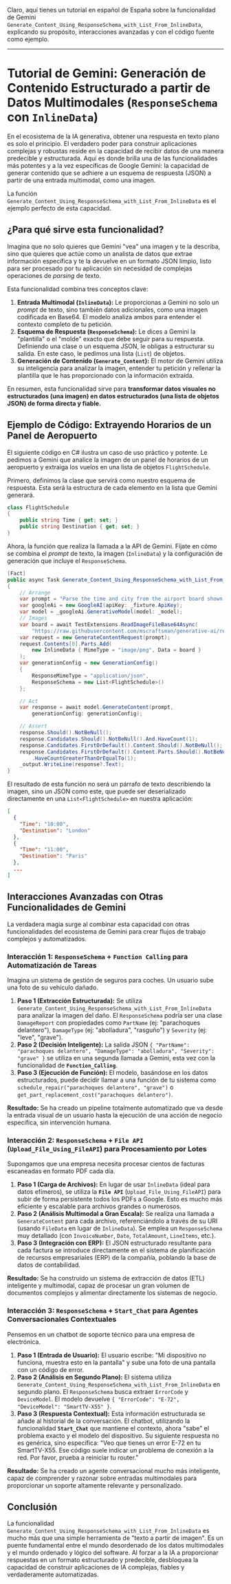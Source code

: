 Claro, aquí tienes un tutorial en español de España sobre la funcionalidad de Gemini `Generate_Content_Using_ResponseSchema_with_List_From_InlineData`, explicando su propósito, interacciones avanzadas y con el código fuente como ejemplo.

---

# Tutorial de Gemini: Generación de Contenido Estructurado a partir de Datos Multimodales (`ResponseSchema` con `InlineData`)

En el ecosistema de la IA generativa, obtener una respuesta en texto plano es solo el principio. El verdadero poder para construir aplicaciones complejas y robustas reside en la capacidad de recibir datos de una manera predecible y estructurada. Aquí es donde brilla una de las funcionalidades más potentes y a la vez específicas de Google Gemini: la capacidad de generar contenido que se adhiere a un esquema de respuesta (JSON) a partir de una entrada multimodal, como una imagen.

La función `Generate_Content_Using_ResponseSchema_with_List_From_InlineData` es el ejemplo perfecto de esta capacidad.

## ¿Para qué sirve esta funcionalidad?

Imagina que no solo quieres que Gemini "vea" una imagen y te la describa, sino que quieres que actúe como un analista de datos que extrae información específica y te la devuelve en un formato JSON limpio, listo para ser procesado por tu aplicación sin necesidad de complejas operaciones de *parsing* de texto.

Esta funcionalidad combina tres conceptos clave:

1.  **Entrada Multimodal (`InlineData`):** Le proporcionas a Gemini no solo un *prompt* de texto, sino también datos adicionales, como una imagen codificada en Base64. El modelo analiza ambos para entender el contexto completo de tu petición.
2.  **Esquema de Respuesta (`ResponseSchema`):** Le dices a Gemini la "plantilla" o el "molde" exacto que debe seguir para su respuesta. Definiendo una clase o un esquema JSON, le obligas a estructurar su salida. En este caso, le pedimos una lista (`List`) de objetos.
3.  **Generación de Contenido (`Generate_Content`):** El motor de Gemini utiliza su inteligencia para analizar la imagen, entender tu petición y rellenar la plantilla que le has proporcionado con la información extraída.

En resumen, esta funcionalidad sirve para **transformar datos visuales no estructurados (una imagen) en datos estructurados (una lista de objetos JSON) de forma directa y fiable.**

## Ejemplo de Código: Extrayendo Horarios de un Panel de Aeropuerto

El siguiente código en C# ilustra un caso de uso práctico y potente. Le pedimos a Gemini que analice la imagen de un panel de horarios de un aeropuerto y extraiga los vuelos en una lista de objetos `FlightSchedule`.

Primero, definimos la clase que servirá como nuestro esquema de respuesta. Esta será la estructura de cada elemento en la lista que Gemini generará.

```csharp
class FlightSchedule
{
    public string Time { get; set; }
    public string Destination { get; set; }
}
```

Ahora, la función que realiza la llamada a la API de Gemini. Fíjate en cómo se combina el *prompt* de texto, la imagen (`InlineData`) y la configuración de generación que incluye el `ResponseSchema`.

```csharp
[Fact]
public async Task Generate_Content_Using_ResponseSchema_with_List_From_InlineData()
{
    // Arrange
    var prompt = "Parse the time and city from the airport board shown in this image into a list.";
    var googleAi = new GoogleAI(apiKey: _fixture.ApiKey);
    var model = _googleAi.GenerativeModel(model: _model);
    // Images
    var board = await TestExtensions.ReadImageFileBase64Async(
        "https://raw.githubusercontent.com/mscraftsman/generative-ai/refs/heads/main/tests/Mscc.GenerativeAI/payload/timetable.png");
    var request = new GenerateContentRequest(prompt);
    request.Contents[0].Parts.Add(
        new InlineData { MimeType = "image/png", Data = board }
    );
    var generationConfig = new GenerationConfig()
    {
        ResponseMimeType = "application/json",
        ResponseSchema = new List<FlightSchedule>()
    };

    // Act
    var response = await model.GenerateContent(prompt,
        generationConfig: generationConfig);

    // Assert
    response.Should().NotBeNull();
    response.Candidates.Should().NotBeNull().And.HaveCount(1);
    response.Candidates.FirstOrDefault().Content.Should().NotBeNull();
    response.Candidates.FirstOrDefault().Content.Parts.Should().NotBeNull().And
        .HaveCountGreaterThanOrEqualTo(1);
    _output.WriteLine(response?.Text);
}
```

El resultado de esta función no será un párrafo de texto describiendo la imagen, sino un JSON como este, que puede ser deserializado directamente en una `List<FlightSchedule>` en nuestra aplicación:

```json
[
  {
    "Time": "10:00",
    "Destination": "London"
  },
  {
    "Time": "11:00",
    "Destination": "Paris"
  },
  ...
]
```

## Interacciones Avanzadas con Otras Funcionalidades de Gemini

La verdadera magia surge al combinar esta capacidad con otras funcionalidades del ecosistema de Gemini para crear flujos de trabajo complejos y automatizados.

### Interacción 1: `ResponseSchema` + `Function Calling` para Automatización de Tareas

Imagina un sistema de gestión de seguros para coches. Un usuario sube una foto de su vehículo dañado.

1.  **Paso 1 (Extracción Estructurada):** Se utiliza `Generate_Content_Using_ResponseSchema_with_List_From_InlineData` para analizar la imagen del daño. El `ResponseSchema` podría ser una clase `DamageReport` con propiedades como `PartName` (ej: "parachoques delantero"), `DamageType` (ej: "abolladura", "rasguño") y `Severity` (ej: "leve", "grave").
2.  **Paso 2 (Decisión Inteligente):** La salida JSON `{ "PartName": "parachoques delantero", "DamageType": "abolladura", "Severity": "grave" }` se utiliza en una segunda llamada a Gemini, esta vez con la funcionalidad de **`Function_Calling`**.
3.  **Paso 3 (Ejecución de Función):** El modelo, basándose en los datos estructurados, puede decidir llamar a una función de tu sistema como `schedule_repair("parachoques delantero", "grave")` o `get_part_replacement_cost("parachoques delantero")`.

**Resultado:** Se ha creado un pipeline totalmente automatizado que va desde la entrada visual de un usuario hasta la ejecución de una acción de negocio específica, sin intervención humana.

### Interacción 2: `ResponseSchema` + `File API` (`Upload_File_Using_FileAPI`) para Procesamiento por Lotes

Supongamos que una empresa necesita procesar cientos de facturas escaneadas en formato PDF cada día.

1.  **Paso 1 (Carga de Archivos):** En lugar de usar `InlineData` (ideal para datos efímeros), se utiliza la **`File API`** (`Upload_File_Using_FileAPI`) para subir de forma persistente todos los PDFs a Google. Esto es mucho más eficiente y escalable para archivos grandes o numerosos.
2.  **Paso 2 (Análisis Multimodal a Gran Escala):** Se realiza una llamada a `GenerateContent` para cada archivo, referenciándolo a través de su URI (usando `FileData` en lugar de `InlineData`). Se emplea un `ResponseSchema` muy detallado (con `InvoiceNumber`, `Date`, `TotalAmount`, `LineItems`, etc.).
3.  **Paso 3 (Integración con ERP):** El JSON estructurado resultante para cada factura se introduce directamente en el sistema de planificación de recursos empresariales (ERP) de la compañía, poblando la base de datos de contabilidad.

**Resultado:** Se ha construido un sistema de extracción de datos (ETL) inteligente y multimodal, capaz de procesar un gran volumen de documentos complejos y alimentar directamente los sistemas de negocio.

### Interacción 3: `ResponseSchema` + `Start_Chat` para Agentes Conversacionales Contextuales

Pensemos en un chatbot de soporte técnico para una empresa de electrónica.

1.  **Paso 1 (Entrada de Usuario):** El usuario escribe: "Mi dispositivo no funciona, muestra esto en la pantalla" y sube una foto de una pantalla con un código de error.
2.  **Paso 2 (Análisis en Segundo Plano):** El sistema utiliza `Generate_Content_Using_ResponseSchema_with_List_From_InlineData` en segundo plano. El `ResponseSchema` busca extraer `ErrorCode` y `DeviceModel`. El modelo devuelve `{ "ErrorCode": "E-72", "DeviceModel": "SmartTV-X55" }`.
3.  **Paso 3 (Respuesta Contextual):** Esta información estructurada se añade al historial de la conversación. El chatbot, utilizando la funcionalidad **`Start_Chat`** que mantiene el contexto, ahora "sabe" el problema exacto y el modelo del dispositivo. Su siguiente respuesta no es genérica, sino específica: "Veo que tienes un error E-72 en tu SmartTV-X55. Ese código suele indicar un problema de conexión a la red. Por favor, prueba a reiniciar tu router."

**Resultado:** Se ha creado un agente conversacional mucho más inteligente, capaz de comprender y razonar sobre entradas multimodales para proporcionar un soporte altamente relevante y personalizado.

## Conclusión

La funcionalidad `Generate_Content_Using_ResponseSchema_with_List_From_InlineData` es mucho más que una simple herramienta de "texto a partir de imagen". Es un puente fundamental entre el mundo desordenado de los datos multimodales y el mundo ordenado y lógico del software. Al forzar a la IA a proporcionar respuestas en un formato estructurado y predecible, desbloquea la capacidad de construir aplicaciones de IA complejas, fiables y verdaderamente automatizadas.